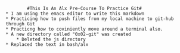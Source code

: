 			#This Is An Alx Pre-Course To Practice Git#
	* I am using the emacs editor to write this markdown
	* Practicing how to push files from my local machine to git-hub through Git
	* Practicng how to coviniently move around a terminal also.
	* A new directory called "0x02-git" was created
        * Deleted the js directory
	* Replaced the text in bash/alx
